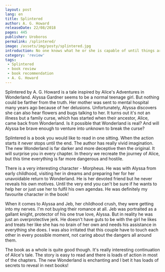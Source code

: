 ```yaml
---
layout: post
lang: en
title: Splintered
author: A. G. Howard
releaseDate: 22/08/2018
pages: 445
publisher: Uroboros
permalink: /splintered/
image: /assets/img/posty/splintered.jpg
introduction: No one knows what he or she is capable of until things are at their darkest.
category: 'review'
tags:
 - Splintered
 - book review
 - book recommendation
 - A. G. Howard
---
```

Splintered by A. G. Howard is a tale inspired by Alice's Adventures in Wonderland. Alyssa Gardner seems to be a normal teenage girl. But nothing could be farther from the truth. Her mother was sent to mental hospital many years ago because of her delusions. Unfortunately, Alyssa discovers she can also hear flowers and bugs talking to her. It turns out it's not an illness but a family curse, which has started when their ancestor, Alice, came back from Wonderland. Is it possible that Wonderland is real? And will Alyssa be brave enough to venture into unknown to break the curse?

Splintered is a book you would like to read in one sitting. When the action starts it never stops until the end. The author has really vivid imagination. The new Wonderland is far darker and more deceptive then the original. It will surprise you in every chapter. In theory we recreate the journey of Alice, but this time everything is far more dangerous and hostile.

There is a very interesting character - Morpheus. He was with Alyssa from early childhood, visiting her in dreams and preparing her for her unavoidable return to Wonderland. He is her devoted friend but he never reveals his own motives. Until the very end you can't be sure if he wants to help her or just use her to fulfil his own agendas. He was definitely my favourite character in the book!

When it comes to Alyssa and Jeb, her childhood crush, they were getting into my nerves. I'm not buying their romance at all. Jeb was portraited as a gallant knight, protector of his one true love, Alyssa. But in reality he was just an overprotective jerk. He doesn't have guts to be with the girl he likes and treats her like she has no brain of her own and needs his assistance in everything she does. I was also irritated that this couple have to touch each other in every possible moment, not caring about the dangers all around them.

The book as a whole is quite good though. It's really interesting continuation of Alice's tale. The story is easy to read and there is loads of action in most of the chapters. The new Wonderland is enchanting and I bet it has loads of secrets to reveal in next books!
